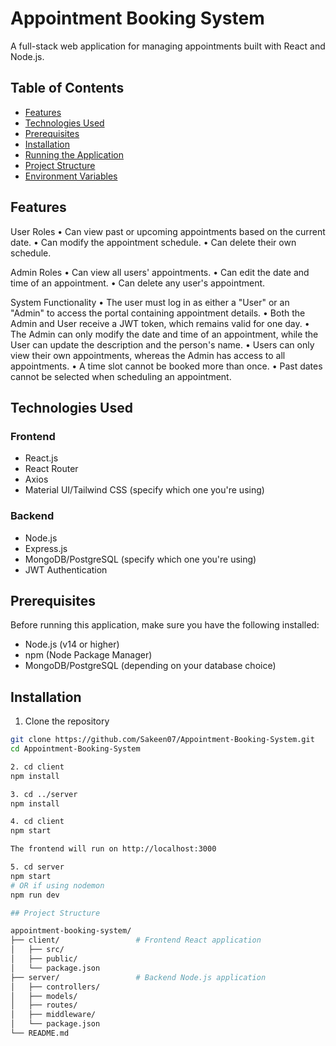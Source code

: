 # Appointment Booking System

A full-stack web application for managing appointments built with React and Node.js.

## Table of Contents
- [Features](#features)
- [Technologies Used](#technologies-used)
- [Prerequisites](#prerequisites)
- [Installation](#installation)
- [Running the Application](#running-the-application)
- [Project Structure](#project-structure)
- [Environment Variables](#environment-variables)

## Features
User Roles
• Can view past or upcoming appointments based on the current date.
• Can modify the appointment schedule.
• Can delete their own schedule.

Admin Roles
• Can view all users' appointments.
• Can edit the date and time of an appointment.
• Can delete any user's appointment.

System Functionality
• The user must log in as either a "User" or an "Admin" to access the portal containing
appointment details.
• Both the Admin and User receive a JWT token, which remains valid for one day.
• The Admin can only modify the date and time of an appointment, while the User can update
the description and the person's name.
• Users can only view their own appointments, whereas the Admin has access to all
appointments.
• A time slot cannot be booked more than once.
• Past dates cannot be selected when scheduling an appointment.

## Technologies Used
### Frontend
- React.js
- React Router
- Axios
- Material UI/Tailwind CSS (specify which one you're using)

### Backend
- Node.js
- Express.js
- MongoDB/PostgreSQL (specify which one you're using)
- JWT Authentication

## Prerequisites
Before running this application, make sure you have the following installed:
- Node.js (v14 or higher)
- npm (Node Package Manager)
- MongoDB/PostgreSQL (depending on your database choice)

## Installation

1. Clone the repository
```bash
git clone https://github.com/Sakeen07/Appointment-Booking-System.git
cd Appointment-Booking-System

2. cd client
npm install

3. cd ../server
npm install

4. cd client
npm start

The frontend will run on http://localhost:3000

5. cd server
npm start
# OR if using nodemon
npm run dev

## Project Structure

appointment-booking-system/
├── client/                 # Frontend React application
│   ├── src/
│   ├── public/
│   └── package.json
├── server/                 # Backend Node.js application
│   ├── controllers/
│   ├── models/
│   ├── routes/
│   ├── middleware/
│   └── package.json
└── README.md
